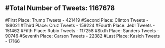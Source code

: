 #Total Number of Tweets: 1167678 
---
#First Place: Trump Tweets - 421419
#Second Place: Clinton Tweets - 188021
#Third Place: Cruz Tweets - 159224
#Fourth Place: Jeb! Tweets - 151462
#Fifth Place: Rubio Tweets - 117258
#Sixth Place: Sanders Tweets - 90746
#Seventh Place: Carson Tweets - 22382
#Last Place: Kasich Tweets - 17166
